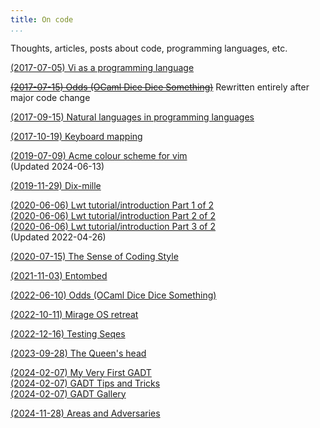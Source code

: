 ```yaml
---
title: On code
...
```


Thoughts, articles, posts about code, programming languages, etc.

[(2017-07-05) Vi as a programming language](/code/vi-as-a-programming-language.html)

~~[(2017-07-15) Odds (OCaml Dice Dice Something)](/code/odds.html)~~ Rewritten entirely after major code change

[(2017-09-15) Natural languages in programming languages](/code/natural-languages-and-programming-languages.html)

[(2017-10-19) Keyboard mapping](/code/keyboard-mapping.html)

[(2019-07-09) Acme colour scheme for vim](/code/acme-theme.html)  
(Updated 2024-06-13)

[(2019-11-29) Dix-mille](/code/dixmille.html)

[(2020-06-06) Lwt tutorial/introduction Part 1 of 2](/code/lwt-part-1.html)  
[(2020-06-06) Lwt tutorial/introduction Part 2 of 2](/code/lwt-part-2.html)  
[(2020-06-06) Lwt tutorial/introduction Part 3 of 2](/code/lwt-part-3.html)  
(Updated 2022-04-26)

[(2020-07-15) The Sense of Coding Style](/code/the-sense-of-coding-style.html)

[(2021-11-03) Entombed](/code/entombed.html)

[(2022-06-10) Odds (OCaml Dice Dice Something)](/code/odds.html)

[(2022-10-11) Mirage OS retreat](/code/mirage-retreat-2022-10.html)

[(2022-12-16) Testing Seqes](/code/testing-seqes.html)

[(2023-09-28) The Queen's head](/code/queenshead.html)

[(2024-02-07) My Very First GADT](/code/my-first-gadt.html)  
[(2024-02-07) GADT Tips and Tricks](/code/gadt-tips-and-tricks.html)  
[(2024-02-07) GADT Gallery](/code/gadt-gallery.html)

[(2024-11-28) Areas and Adversaries](/code/areas-and-adversaries.html)
